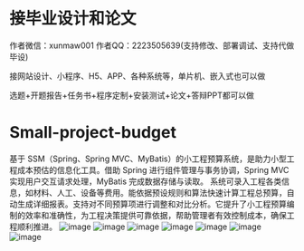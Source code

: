 # 接毕业设计和论文
作者微信：xunmaw001  作者QQ：2223505639(支持修改、部署调试、支持代做毕设)

接网站设计、小程序、H5、APP、各种系统等，单片机、嵌入式也可以做

选题+开题报告+任务书+程序定制+安装测试+论文+答辩PPT都可以做
# Small-project-budget
基于 SSM（Spring、Spring MVC、MyBatis）的小工程预算系统，是助力小型工程成本预估的信息化工具。借助 Spring 进行组件管理与事务协调，Spring MVC 实现用户交互请求处理，MyBatis 完成数据存储与读取。  系统可录入工程各类信息，如材料、人工、设备等费用。能依据预设规则和算法快速计算工程总预算，自动生成详细报表。支持对不同预算项进行调整和对比分析。它提升了小工程预算编制的效率和准确性，为工程决策提供可靠依据，帮助管理者有效控制成本，确保工程顺利推进。 
![image](https://github.com/user-attachments/assets/95ebd608-230e-48cd-862b-de9a33cabe0f)
![image](https://github.com/user-attachments/assets/4f1ac88e-cd27-4bda-bde5-9d7c38625249)
![image](https://github.com/user-attachments/assets/e856740b-9cb2-47bf-8ab4-d153fec8597a)
![image](https://github.com/user-attachments/assets/83f4323f-9650-43a1-a752-273c0cbeebcb)
![image](https://github.com/user-attachments/assets/5cf02fa6-ce2f-4d62-b242-6827c5dd7e7b)
![image](https://github.com/user-attachments/assets/f26b6714-e168-4b81-9565-b1e50e5d83f6)
![image](https://github.com/user-attachments/assets/5d11e994-fffe-4800-abc9-8cc677033e1d)
